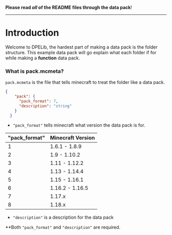 **Please read *all* of the README files through the data pack**!

---
# Introduction
Welcome to DPELib, the hardest part of making a data pack is the folder structure. This example data pack will go explain what each folder if for while making a **function** data pack.

### What is pack.mcmeta?
`pack.mcmeta` is the file that tells minecraft to treat the folder like a data pack.

```json
{
    "pack": {
      "pack_format": 7,
      "description": "string"
    }
  }
```

 - `"pack_format"` tells minecraft what version the data pack is for.

| "pack_format" | Minecraft Version |
|---------------|-------------------|
| 1             | 1.6.1 - 1.8.9     |
| 2             | 1.9 - 1.10.2      |
| 3             | 1.11 - 1.12.2     |
| 4             | 1.13 - 1.14.4     |
| 5             | 1.15 - 1.16.1     |
| 6             | 1.16.2 - 1.16.5   |
| 7             | 1.17.x            |
| 8             | 1.18.x            |

 - `"description"` is a description for the data pack

**Both `"pack_format"` and `"description"` are required.